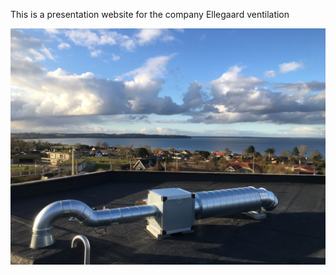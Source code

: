 This is a presentation website for the company Ellegaard ventilation

![Scenic View from the Rooftop](public/galleri/galleri7.jpg)
